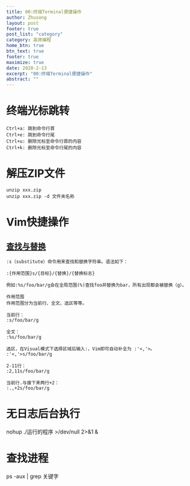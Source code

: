 ```yaml
---
title: 00:终端Terminal便捷操作
author: Zhusong
layout: post
footer: true
post_list: "category"
category: 高效编程
home_btn: true
btn_text: true
footer: true
maximize: true
date: 2020-2-13
excerpt: "00:终端Terminal便捷操作"
abstract: ""
---
```



# 终端光标跳转
```
Ctrl+a: 跳到命令行首
Ctrl+e: 跳到命令行尾
Ctrl+u: 删除光标至命令行首的内容
Ctrl+k: 删除光标至命令行尾的内容
```

# 解压ZIP文件
```
unzip xxx.zip
unzip xxx.zip -d 文件夹名称
```

# Vim快捷操作
## [查找与替换](https://harttle.land/2016/08/08/vim-search-in-file.html)

	:s（substitute）命令用来查找和替换字符串。语法如下：

	:{作用范围}s/{目标}/{替换}/{替换标志}
	
	例如:%s/foo/bar/g会在全局范围(%)查找foo并替换为bar，所有出现都会被替换（g）。

	作用范围
	作用范围分为当前行、全文、选区等等。

	当前行：
	:s/foo/bar/g
	
	全文：
	:%s/foo/bar/g
	
	选区，在Visual模式下选择区域后输入:，Vim即可自动补全为 :'<,'>。
	:'<,'>s/foo/bar/g
	
	2-11行：
	:2,11s/foo/bar/g
	
	当前行.与接下来两行+2：
	:.,+2s/foo/bar/g
	
# 无日志后台执行
nohup ./运行的程序 >/dev/null 2>&1 &	

# 查找进程
ps -aux | grep 关键字